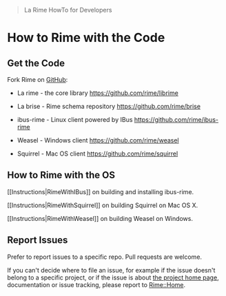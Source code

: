 > La Rime HowTo for Developers

# How to Rime with the Code

## Get the Code

Fork Rime on [GitHub](https://github.com/rime):

  * La rime - the core library
    <https://github.com/rime/librime>

  * La brise - Rime schema repository
    <https://github.com/rime/brise>

  * ibus-rime - Linux client powered by IBus
    <https://github.com/rime/ibus-rime>

  * Weasel - Windows client
    <https://github.com/rime/weasel>

  * Squirrel - Mac OS client
    <https://github.com/rime/squirrel>

## How to Rime with the OS

[[Instructions|RimeWithIBus]] on building and installing ibus-rime.

[[Instructions|RimeWithSquirrel]] on building Squirrel on Mac OS X.

[[Instructions|RimeWithWeasel]] on building Weasel on Windows.

## Report Issues

Prefer to report issues to a specific repo. Pull requests are welcome.

If you can't decide where to file an issue, for example if the issue doesn't belong to a specific project, or if the issue is about [the project home page](http://rime.github.io), documentation or issue tracking, please report to [Rime::Home](https://github.com/rime/home/issues).

